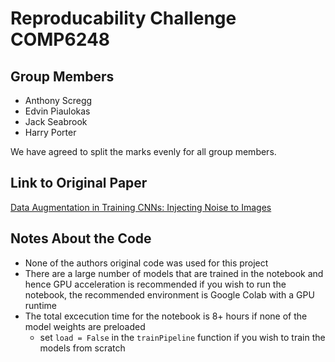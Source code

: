 # Reproducability Challenge COMP6248

## Group Members
- Anthony Scregg
- Edvin Piaulokas
- Jack Seabrook
- Harry Porter

We have agreed to split the marks evenly for all group members.

## Link to Original Paper
[Data Augmentation in Training CNNs: Injecting Noise to Images](https://openreview.net/forum?id=SkeKtyHYPS)

## Notes About the Code
- None of the authors original code was used for this project
- There are a large number of models that are trained in the notebook and hence GPU acceleration is recommended if you wish to run the notebook, the recommended environment is Google Colab with a GPU runtime
- The total excecution time for the notebook is 8+ hours if none of the model weights are preloaded
  - set `load = False` in the `trainPipeline` function if you wish to train the models from scratch
